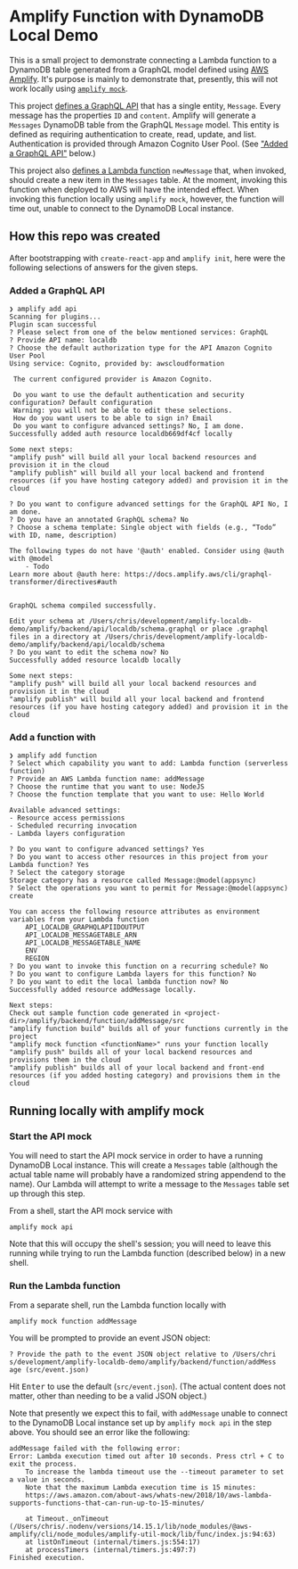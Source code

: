 # Amplify Function with DynamoDB Local Demo

This is a small project to demonstrate connecting a Lambda function to a DynamoDB table generated from a GraphQL model defined using [AWS Amplify](https://aws.amazon.com/amplify/).
It's purpose is mainly to demonstrate that, presently, this will not work locally using [`amplify mock`](https://docs.amplify.aws/cli/usage/mock).

This project [defines a GraphQL API](amplify/backend/api/localdb/schema.graphql) that has a single entity, `Message`.
Every message has the properties `ID` and `content`.
Amplify will generate a `Messages` DynamoDB table from the GraphQL `Message` model.
This entity is defined as requiring authentication to create, read, update, and list.
Authentication is provided through Amazon Cognito User Pool.
(See ["Added a GraphQL API"](#added-a-graphql-api) below.)

This project also [defines a Lambda function](amplify/backend/function/addMessage/src/index.js) `newMessage` that, when invoked, should create a new item in the `Messages` table.
At the moment, invoking this function when deployed to AWS will have the intended effect.
When invoking this function locally using `amplify mock`, however, the function will time out, unable to connect to the DynamoDB Local instance.


## How this repo was created

After bootstrapping with `create-react-app` and `amplify init`, here were the following selections of answers for the given steps.


### Added a GraphQL API

```
❯ amplify add api
Scanning for plugins...
Plugin scan successful
? Please select from one of the below mentioned services: GraphQL
? Provide API name: localdb
? Choose the default authorization type for the API Amazon Cognito User Pool
Using service: Cognito, provided by: awscloudformation

 The current configured provider is Amazon Cognito.

 Do you want to use the default authentication and security configuration? Default configuration
 Warning: you will not be able to edit these selections.
 How do you want users to be able to sign in? Email
 Do you want to configure advanced settings? No, I am done.
Successfully added auth resource localdb669df4cf locally

Some next steps:
"amplify push" will build all your local backend resources and provision it in the cloud
"amplify publish" will build all your local backend and frontend resources (if you have hosting category added) and provision it in the cloud

? Do you want to configure advanced settings for the GraphQL API No, I am done.
? Do you have an annotated GraphQL schema? No
? Choose a schema template: Single object with fields (e.g., “Todo” with ID, name, description)

The following types do not have '@auth' enabled. Consider using @auth with @model
	- Todo
Learn more about @auth here: https://docs.amplify.aws/cli/graphql-transformer/directives#auth


GraphQL schema compiled successfully.

Edit your schema at /Users/chris/development/amplify-localdb-demo/amplify/backend/api/localdb/schema.graphql or place .graphql files in a directory at /Users/chris/development/amplify-localdb-demo/amplify/backend/api/localdb/schema
? Do you want to edit the schema now? No
Successfully added resource localdb locally

Some next steps:
"amplify push" will build all your local backend resources and provision it in the cloud
"amplify publish" will build all your local backend and frontend resources (if you have hosting category added) and provision it in the cloud
```

### Add a function with

```
❯ amplify add function
? Select which capability you want to add: Lambda function (serverless function)
? Provide an AWS Lambda function name: addMessage
? Choose the runtime that you want to use: NodeJS
? Choose the function template that you want to use: Hello World

Available advanced settings:
- Resource access permissions
- Scheduled recurring invocation
- Lambda layers configuration

? Do you want to configure advanced settings? Yes
? Do you want to access other resources in this project from your Lambda function? Yes
? Select the category storage
Storage category has a resource called Message:@model(appsync)
? Select the operations you want to permit for Message:@model(appsync) create

You can access the following resource attributes as environment variables from your Lambda function
	API_LOCALDB_GRAPHQLAPIIDOUTPUT
	API_LOCALDB_MESSAGETABLE_ARN
	API_LOCALDB_MESSAGETABLE_NAME
	ENV
	REGION
? Do you want to invoke this function on a recurring schedule? No
? Do you want to configure Lambda layers for this function? No
? Do you want to edit the local lambda function now? No
Successfully added resource addMessage locally.

Next steps:
Check out sample function code generated in <project-dir>/amplify/backend/function/addMessage/src
"amplify function build" builds all of your functions currently in the project
"amplify mock function <functionName>" runs your function locally
"amplify push" builds all of your local backend resources and provisions them in the cloud
"amplify publish" builds all of your local backend and front-end resources (if you added hosting category) and provisions them in the cloud
```

## Running locally with amplify mock

### Start the API mock

You will need to start the API mock service in order to have a running DynamoDB Local instance.
This will create a `Messages` table (although the actual table name will probably have a randomized string appendend to the name).
Our Lambda will attempt to write a message to the `Messages` table set up through this step.

From a shell, start the API mock service with
```
amplify mock api
```

Note that this will occupy the shell's session; you will need to leave this running while trying to run the Lambda function (described below) in a new shell.


### Run the Lambda function

From a separate shell, run the Lambda function locally with

```
amplify mock function addMessage
```

You will be prompted to provide an event JSON object:
```
? Provide the path to the event JSON object relative to /Users/chri
s/development/amplify-localdb-demo/amplify/backend/function/addMess
age (src/event.json)
```

Hit <kbd>Enter</kbd> to use the default (`src/event.json`).
(The actual content does not matter, other than needing to be a valid JSON object.)

Note that presently we expect this to fail, with `addMessage` unable to connect to the DynamoDB Local instance set up by `amplify mock api` in the step above.
You should see an error like the following:

```
addMessage failed with the following error:
Error: Lambda execution timed out after 10 seconds. Press ctrl + C to exit the process.
    To increase the lambda timeout use the --timeout parameter to set a value in seconds.
    Note that the maximum Lambda execution time is 15 minutes:
    https://aws.amazon.com/about-aws/whats-new/2018/10/aws-lambda-supports-functions-that-can-run-up-to-15-minutes/

    at Timeout._onTimeout (/Users/chris/.nodenv/versions/14.15.1/lib/node_modules/@aws-amplify/cli/node_modules/amplify-util-mock/lib/func/index.js:94:63)
    at listOnTimeout (internal/timers.js:554:17)
    at processTimers (internal/timers.js:497:7)
Finished execution.
```
